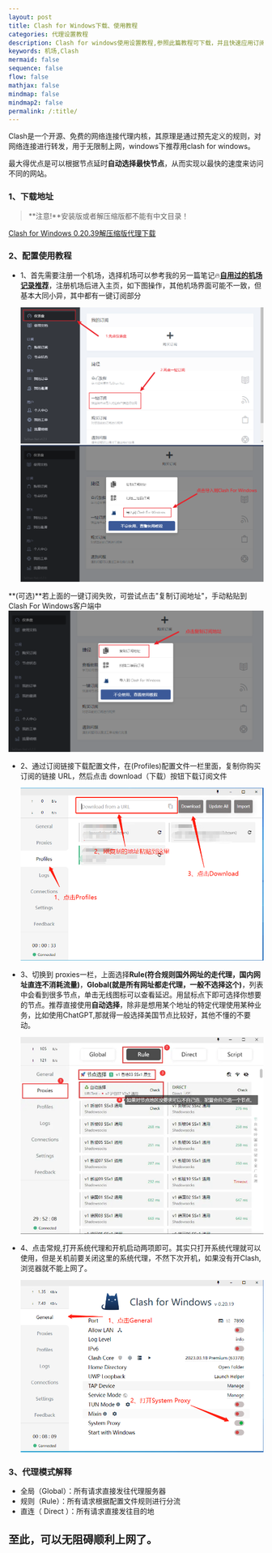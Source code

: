 ```yaml
---
layout: post
title: Clash for Windows下载、使用教程
categories: 代理设置教程
description: Clash for windows使用设置教程,参照此篇教程可下载，并且快速应用订阅实现上网
keywords: 机场,Clash
mermaid: false
sequence: false
flow: false
mathjax: false
mindmap: false
mindmap2: false
permalink: /:title/
---
```

Clash是一个开源、免费的网络连接代理内核，其原理是通过预先定义的规则，对网络连接进行转发，用于无限制上网，windows下推荐用clash for windows。        

最大得优点是可以根据节点延时**自动选择最快节点**，从而实现以最快的速度来访问不同的网站。  


### 1、下载地址  

> **注意!**安装版或者解压缩版都不能有中文目录！   

[Clash for Windows 0.20.39解压缩版代理下载](hhttps://mirror.ghproxy.com/https://raw.githubusercontent.com/OpenWayz/OpenWayz.github.io/main/Clash.for.Windows-0.20.39-win.7z)

### 2、配置使用教程 

- 1、首先需要注册一个机场，选择机场可以参考我的另一篇笔记🔥[**自用过的机场记录推荐**](https://vodomine.github.io/2023/08/21/Aircraft-used/)，注册机场后进入主页，如下图操作，其他机场界面可能不一致，但基本大同小异，其中都有一键订阅部分  
    
    ![机场订阅](/images/posts/Clash/001.png)
    ![机场订阅](/images/posts/Clash/002.png)

**(可选)**若上面的一键订阅失败，可尝试点击"复制订阅地址"，手动粘贴到Clash For Windows客户端中  
    ![机场订阅](/images/posts/Clash/003.png)
    
- 2、通过订阅链接下载配置文件，在(Profiles)配置文件一栏里面，复制你购买订阅的链接 URL，然后点击 download（下载）按钮下载订阅文件  
    
    ![机场订阅](/images/posts/Clash/004.png)
    
- 3、切换到 proxies一栏，上面选择**Rule(符合规则国外网址的走代理，国内网址直连不消耗流量)**，**Global(就是所有网址都走代理，一般不选择这个)**，列表中会看到很多节点，单击无线图标可以查看延迟。用鼠标点下即可选择你想要的节点。推荐直接使用**自动选择**，除非是想用某个地址的特定代理使用某种业务，比如使用ChatGPT,那就得一般选择美国节点比较好，其他不懂的不要动。
    
    ![机场订阅](/images/posts/Clash/clash-sub2.webp)
    
- 4、点击常规,打开系统代理和开机启动两项即可。其实只打开系统代理就可以使用，但是关机前要关闭这里的系统代理，不然下次开机，如果没有开Clash,浏览器就不能上网了。  
    
    ![使用Clash](/images/posts/Clash/005.png)


### 3、代理模式解释 

- 全局（Global）：所有请求直接发往代理服务器    
- 规则（Rule）：所有请求根据配置文件规则进行分流    
- 直连（ Direct ）：所有请求直接发往目的地    

## 至此，可以无阻碍顺利上网了。   
